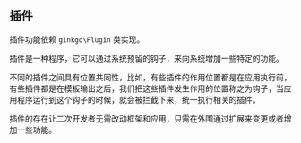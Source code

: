 ## 插件

插件功能依赖 `ginkgo\Plugin` 类实现。

插件是一种程序，它可以通过系统预留的钩子，来向系统增加一些特定的功能。

不同的插件之间具有位置共同性，比如，有些插件的作用位置都是在应用执行前，有些插件都是在模板输出之后，我们把这些插件发生作用的位置称之为钩子，当应用程序运行到这个钩子的时候，就会被拦截下来，统一执行相关的插件。

插件的存在让二次开发者无需改动框架和应用，只需在外围通过扩展来变更或者增加一些功能。